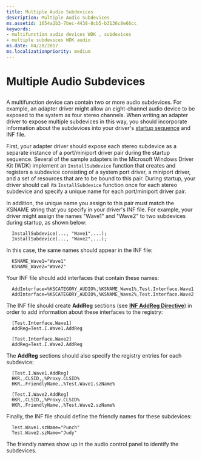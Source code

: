 ```yaml
---
title: Multiple Audio Subdevices
description: Multiple Audio Subdevices
ms.assetid: 1654a2b3-7bec-4438-8cb5-b3136c8e66cc
keywords:
- multifunction audio devices WDK , subdevices
- multiple subdevices WDK audio
ms.date: 04/20/2017
ms.localizationpriority: medium
---
```


# Multiple Audio Subdevices


## <span id="multiple_audio_subdevices"></span><span id="MULTIPLE_AUDIO_SUBDEVICES"></span>


A multifunction device can contain two or more audio subdevices. For example, an adapter driver might allow an eight-channel audio device to be exposed to the system as four stereo channels. When writing an adapter driver to expose multiple subdevices in this way, you should incorporate information about the subdevices into your driver's [startup sequence](startup-sequence.md) and INF file.

First, your adapter driver should expose each stereo subdevice as a separate instance of a port/miniport driver pair during the startup sequence. Several of the sample adapters in the Microsoft Windows Driver Kit (WDK) implement an `InstallSubdevice` function that creates and registers a subdevice consisting of a system port driver, a miniport driver, and a set of resources that are to be bound to this pair. During startup, your driver should call its `InstallSubdevice` function once for each stereo subdevice and specify a unique name for each port/miniport driver pair.

In addition, the unique name you assign to this pair must match the KSNAME string that you specify in your driver's INF file. For example, your driver might assign the names "Wave1" and "Wave2" to two subdevices during startup, as shown below:

```inf
  InstallSubdevice(..., "Wave1",...);
  InstallSubdevice(..., "Wave2",...);
```

In this case, the same names should appear in the INF file:

```inf
  KSNAME_Wave1="Wave1"
  KSNAME_Wave2="Wave2"
```

Your INF file should add interfaces that contain these names:

```inf
  AddInterface=%KSCATEGORY_AUDIO%,%KSNAME_Wave1%,Test.Interface.Wave1
  AddInterface=%KSCATEGORY_AUDIO%,%KSNAME_Wave2%,Test.Interface.Wave2
```

The INF file should create **AddReg** sections (see [**INF AddReg Directive**](https://msdn.microsoft.com/library/windows/hardware/ff546320)) in order to add information about these interfaces to the registry:

```inf
  [Test.Interface.Wave1]
  AddReg=Test.I.Wave1.AddReg

  [Test.Interface.Wave2]
  AddReg=Test.I.Wave2.AddReg
```

The **AddReg** sections should also specify the registry entries for each subdevice:

```inf
  [Test.I.Wave1.AddReg]
  HKR,,CLSID,,%Proxy.CLSID%
  HKR,,FriendlyName,,%Test.Wave1.szName%

  [Test.I.Wave2.AddReg]
  HKR,,CLSID,,%Proxy.CLSID%
  HKR,,FriendlyName,,%Test.Wave2.szName%
```

Finally, the INF file should define the friendly names for these subdevices:

```inf
  Test.Wave1.szName="Punch"
  Test.Wave2.szName="Judy"
```

The friendly names show up in the audio control panel to identify the subdevices.

 

 




